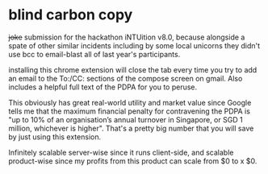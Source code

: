 # blind carbon copy

~~joke~~ submission for the hackathon iNTUition v8.0, because alongside a spate of other similar incidents including by some local unicorns they didn't use bcc to email-blast all of last year's participants.

installing this chrome extension will close the tab every time you try to add an email to the To:/CC: sections of the compose screen on gmail. Also includes a helpful full text of the PDPA for you to peruse.

This obviously has great real-world utility and market value since Google tells me that the maximum financial penalty for contravening the PDPA is "up to 10% of an organisation’s annual turnover in Singapore, or SGD 1 million, whichever is higher". That's a pretty big number that you will save by just using this extension.

Infinitely scalable server-wise since it runs client-side, and scalable product-wise since my profits from this product can scale from $0 to <arbitrary large number> x $0.
